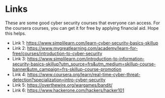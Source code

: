 # Links

These are some good cyber security courses that everyone can access. For the coursera courses, you can get it for free by applying financial aid. Hope this helps.

* Link 1: https://www.simplilearn.com/learn-cyber-security-basics-skillup
* Link 2: https://www.mygreatlearning.com/academy/learn-for-free/courses/introduction-to-cyber-security
* Link 3: https://www.simplilearn.com/introduction-to-information-security-basics-skillup?utm_source=frs&utm_medium=skillup-course-banner&utm_campaign=frs-skillup-course-promotion
* Link 4: https://www.coursera.org/learn/real-time-cyber-threat-detection?specialization=intro-cyber-security
* Link 5: https://overthewire.org/wargames/bandit/
* Link 6: https://www.hackerone.com/hackers/hacker101
